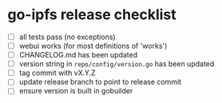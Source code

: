 # go-ipfs release checklist

- [ ] all tests pass (no exceptions)
- [ ] webui works (for most definitions of 'works')
- [ ] CHANGELOG.md has been updated
- [ ] version string in `repo/config/version.go` has been updated
- [ ] tag commit with vX.Y.Z
- [ ] update release branch to point to release commit
- [ ] ensure version is built in gobuilder
